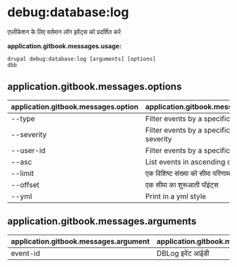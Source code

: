 # debug:database:log
एप्लीकेशन के लिए वर्तमान लॉग इवेंट्स को प्रदर्शित करे

**application.gitbook.messages.usage:**
```
drupal debug:database:log [arguments] [options]
dbb
```

## application.gitbook.messages.options
application.gitbook.messages.option | application.gitbook.messages.details
-------|-------------
--type | Filter events by a specific type
--severity | Filter events by a specific level of severity
--user-id | Filter events by a specific user id
--asc | List events in ascending order
--limit | एक विशिष्ट संख्या को सीमा परिणाम
--offset | एक सीमा का शुरूआती पॉइंट्स
--yml | Print in a yml style

## application.gitbook.messages.arguments
application.gitbook.messages.argument | application.gitbook.messages.details
---------|-------------
event-id | DBLog इवेंट आईडी

